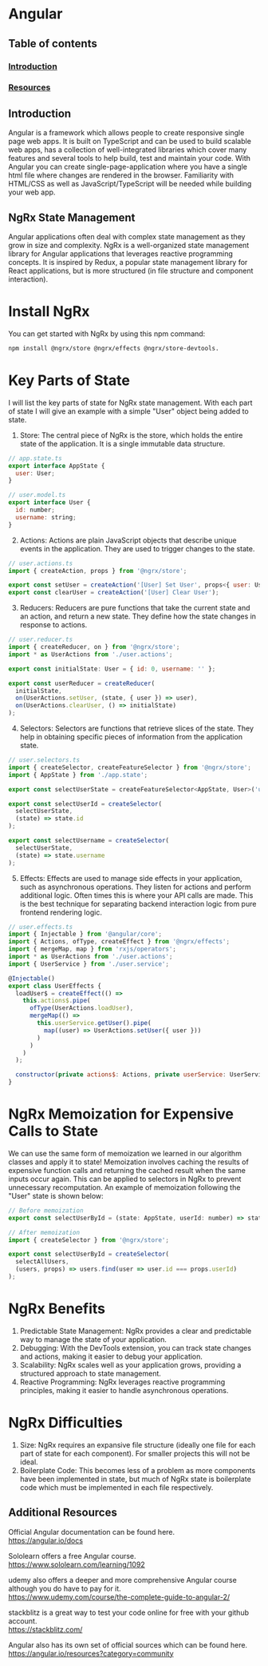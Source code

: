 # Angular

## Table of contents
### [Introduction](#introduction-1)
### [Resources](#resources-1)

## Introduction
Angular is a framework which allows people to create responsive single page web apps. It is built on TypeScript and can be used to build scalable web apps, has a collection of well-integrated libraries which cover many features and several tools to help build, test and maintain your code. With Angular you can create single-page-application where you have a single html file where changes are rendered in the browser. Familiarity with HTML/CSS as well as JavaScript/TypeScript will be needed while building your web app.

## NgRx State Management
Angular applications often deal with complex state management as they grow in size and complexity. NgRx is a well-organized state management library for Angular applications that leverages reactive programming concepts. It is inspired by Redux, a popular state management library for React applications, but is more structured (in file structure and component interaction). 

# Install NgRx
You can get started with NgRx by using this npm command: 
```bash 
npm install @ngrx/store @ngrx/effects @ngrx/store-devtools. 
```

# Key Parts of State
I will list the key parts of state for NgRx state management. With each part of state I will give an example with a simple "User" object being added to state. 
1. Store: The central piece of NgRx is the store, which holds the entire state of the application. It is a single immutable data structure.
``` javascript
// app.state.ts
export interface AppState {
  user: User;
}

// user.model.ts
export interface User {
  id: number;
  username: string;
}
```
2. Actions: Actions are plain JavaScript objects that describe unique events in the application. They are used to trigger changes to the state.
``` javascript
// user.actions.ts
import { createAction, props } from '@ngrx/store';

export const setUser = createAction('[User] Set User', props<{ user: User }>());
export const clearUser = createAction('[User] Clear User');
```
3. Reducers: Reducers are pure functions that take the current state and an action, and return a new state. They define how the state changes in response to actions.
``` javascript
// user.reducer.ts
import { createReducer, on } from '@ngrx/store';
import * as UserActions from './user.actions';

export const initialState: User = { id: 0, username: '' };

export const userReducer = createReducer(
  initialState,
  on(UserActions.setUser, (state, { user }) => user),
  on(UserActions.clearUser, () => initialState)
);
```
4. Selectors: Selectors are functions that retrieve slices of the state. They help in obtaining specific pieces of information from the application state.
``` javascript
// user.selectors.ts
import { createSelector, createFeatureSelector } from '@ngrx/store';
import { AppState } from './app.state';

export const selectUserState = createFeatureSelector<AppState, User>('user');

export const selectUserId = createSelector(
  selectUserState,
  (state) => state.id
);

export const selectUsername = createSelector(
  selectUserState,
  (state) => state.username
);
```
5. Effects: Effects are used to manage side effects in your application, such as asynchronous operations. They listen for actions and perform additional logic. Often times this is where your API calls are made. This is the best technique for separating backend interaction logic from pure frontend rendering logic. 
``` javascript
// user.effects.ts
import { Injectable } from '@angular/core';
import { Actions, ofType, createEffect } from '@ngrx/effects';
import { mergeMap, map } from 'rxjs/operators';
import * as UserActions from './user.actions';
import { UserService } from './user.service';

@Injectable()
export class UserEffects {
  loadUser$ = createEffect(() =>
    this.actions$.pipe(
      ofType(UserActions.loadUser),
      mergeMap(() =>
        this.userService.getUser().pipe(
          map((user) => UserActions.setUser({ user }))
        )
      )
    )
  );

  constructor(private actions$: Actions, private userService: UserService) {}
}
```
# NgRx Memoization for Expensive Calls to State
We can use the same form of memoization we learned in our algorithm classes and apply it to state! Memoization involves caching the results of expensive function calls and returning the cached result when the same inputs occur again. This can be applied to selectors in NgRx to prevent unnecessary recomputation. An example of memoization following the "User" state is shown below:
``` Javascript
// Before memoization
export const selectUserById = (state: AppState, userId: number) => state.users.find(user => user.id === userId);

// After memoization
import { createSelector } from '@ngrx/store';

export const selectUserById = createSelector(
  selectAllUsers,
  (users, props) => users.find(user => user.id === props.userId)
);
```

# NgRx Benefits
1. Predictable State Management: NgRx provides a clear and predictable way to manage the state of your application.
2. Debugging: With the DevTools extension, you can track state changes and actions, making it easier to debug your application.
3. Scalability: NgRx scales well as your application grows, providing a structured approach to state management.
4. Reactive Programming: NgRx leverages reactive programming principles, making it easier to handle asynchronous operations.

# NgRx Difficulties
1. Size: NgRx requires an expansive file structure (ideally one file for each part of state for each component). For smaller projects this will not be ideal.
2. Boilerplate Code: This becomes less of a problem as more components have been implemented in state, but much of NgRx state is boilerplate code which must be implemented in each file respectively.

## Additional Resources
Official Angular documentation can be found here. \
https://angular.io/docs

Sololearn offers a free Angular course. \
https://www.sololearn.com/learning/1092

udemy also offers a deeper and more comprehensive Angular course although you do have to pay for it. \
https://www.udemy.com/course/the-complete-guide-to-angular-2/

stackblitz is a great way to test your code online for free with your github account. \
https://stackblitz.com/

Angular also has its own set of official sources which can be found here. \
https://angular.io/resources?category=community